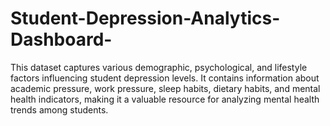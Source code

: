 # Student-Depression-Analytics-Dashboard-
This dataset captures various demographic, psychological, and lifestyle factors influencing student depression levels. It contains information about academic pressure, work pressure, sleep habits, dietary habits, and mental health indicators, making it a valuable resource for analyzing mental health trends among students.
